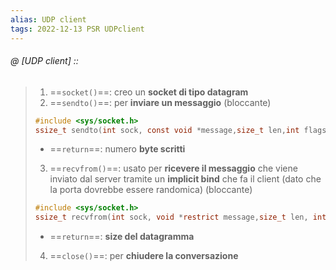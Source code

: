 ```yaml
---
alias: UDP client
tags: 2022-12-13 PSR UDPclient
---
```


###### @ [UDP client] ::
> 1. ==`socket()`==: creo un **socket di tipo datagram**
> 2. ==`sendto()`==: per **inviare un messaggio** (bloccante)
> 	```c
>	#include <sys/socket.h>  
>	ssize_t sendto(int sock, const void *message,size_t len,int flags, const struct sockaddr *dest_addr, socklen_t dest_len);
>	```
>	- ==`return`==: numero **byte scritti**
> 3. ==`recvfrom()`==: usato per **ricevere il messaggio** che viene inviato dal server tramite un **implicit bind** che fa il client (dato che la porta dovrebbe essere randomica) (bloccante)
> 	```c
>	#include <sys/socket.h>  
>	ssize_t recvfrom(int sock, void *restrict message,size_t len, int flags, struct sockaddr *restrict address, socklen_t *restrict address_len);
>	```
>	- ==`return`==: **size del datagramma**
> 4. ==`close()`==: per **chiudere la conversazione**
